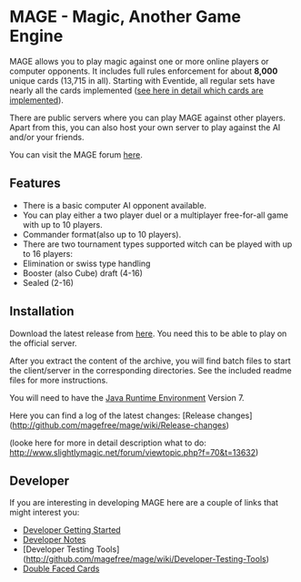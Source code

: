 # MAGE - Magic, Another Game Engine

MAGE allows you to play magic against one or more online players or computer opponents. It includes full rules enforcement for about **8,000** unique cards (13,715 in all). Starting with Eventide, all regular sets have nearly all the cards implemented ([see here in detail which cards are implemented](http://ct-magefree.rhcloud.com/stats)).

There are public servers where you can play MAGE against other players. Apart from this, you can also host your own server to play against the AI and/or your friends.

You can visit the MAGE forum [here](http://www.slightlymagic.net/forum/viewforum.php?f=70).

## Features
* There is a basic computer AI opponent available.
* You can play either a two player duel or a multiplayer free-for-all game with up to 10 players.
* Commander format(also up to 10 players).
* There are two tournament types supported witch can be played with up to 16 players:
 * Elimination or swiss type handling
 * Booster (also Cube) draft (4-16)
 * Sealed (2-16)

## Installation
Download the latest release from [here](http://download.magefree.com). You need this to be able to play on the official server.

After you extract the content of the archive, you will find batch files to start the client/server in the corresponding directories. See the included readme files for more instructions.

You will need to have the [Java Runtime Environment](http://java.com/en/) Version 7.

Here you can find a log of the latest changes: [Release changes] (http://github.com/magefree/mage/wiki/Release-changes)

(looke here for more in detail description what to do: http://www.slightlymagic.net/forum/viewtopic.php?f=70&t=13632)

## Developer

If you are interesting in developing MAGE here are a couple of links that might interest you:
* [Developer Getting Started](http://github.com/magefree/mage/wiki/Developer-Getting-Started)
* [Developer Notes](http://github.com/magefree/mage/wiki/Developer-Notes)
* [Developer Testing Tools] (http://github.com/magefree/mage/wiki/Developer-Testing-Tools)
* [Double Faced Cards](http://github.com/magefree/mage/wiki/Double-Faced-Cards)

